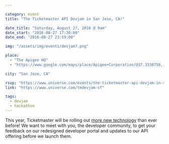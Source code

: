 ```yaml
---

category: event
title: "The Ticketmaster API Devjam in San Jose, CA!"

date_title: "Saturday, August 27, 2016 @ 9am"
date_start: "2016-08-27 17:30:00"
date_end: "2016-08-27 23:59:00"

img: "/assets/img/events/devjam7.png"

place: 
  - "The Apigee HQ"
  - "https://www.google.com/maps/place/Apigee+Corporation/@37.3338758,-121.8964377,17z/data=!3m1!4b1!4m5!3m4!1s0x808fbaeffae285dd:0x8d689395340b6812!8m2!3d37.3338716!4d-121.894249"

city: "San Jose, CA"

rsvp: "https://www.universe.com/events/the-ticketmaster-api-devjam-in-san-francisco-ca-tickets-san-francisco-N35CPS"
link: "https://www.universe.com/tmdevjam-sf"

tags: 
  - devjam
  - hackathon
---
```


This year, Ticketmaster will be rolling out [more new technology](https://medium.com/ticketmaster-tech/open-platform-at-ticketmaster-e1f3b05cd417) than ever before! We want to meet with you, the developer community, to get your feedback on our redesigned developer portal and updates to our API offering before we launch them.
